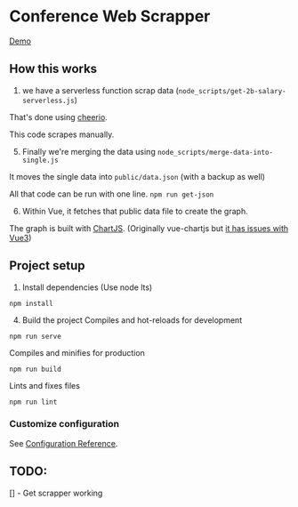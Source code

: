 # Conference Web Scrapper

[Demo](#)

## How this works

1. we have a serverless function scrap data (`node_scripts/get-2b-salary-serverless.js`)

That's done using [cheerio](https://github.com/cheeriojs/cheerio).

This code scrapes manually.

5. Finally we're merging the data using `node_scripts/merge-data-into-single.js`

It moves the single data into `public/data.json` (with a backup as well)

All that code can be run with one line. `npm run get-json`


6. Within Vue, it fetches that public data file to create the graph.

The graph is built with [ChartJS](https://www.chartjs.org/). (Originally vue-chartjs but [it has issues with Vue3](https://github.com/apertureless/vue-chartjs/issues/695#issuecomment-912446520))


## Project setup

1. Install dependencies (Use node lts)

```
npm install
```



4. Build the project
Compiles and hot-reloads for development
```
npm run serve
```

Compiles and minifies for production
```
npm run build
```

Lints and fixes files
```
npm run lint
```

### Customize configuration
See [Configuration Reference](https://cli.vuejs.org/config/).

## TODO: 

[] - Get scrapper working
